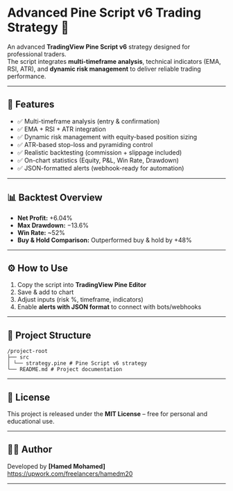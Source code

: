 # Advanced Pine Script v6 Trading Strategy 🚀
An advanced **TradingView Pine Script v6** strategy designed for professional traders.  
The script integrates **multi-timeframe analysis**, technical indicators (EMA, RSI, ATR), and **dynamic risk management** to deliver reliable trading performance.

---

## 📌 Features
- ✅ Multi-timeframe analysis (entry & confirmation)  
- ✅ EMA + RSI + ATR integration  
- ✅ Dynamic risk management with equity-based position sizing  
- ✅ ATR-based stop-loss and pyramiding control  
- ✅ Realistic backtesting (commission + slippage included)  
- ✅ On-chart statistics (Equity, P&L, Win Rate, Drawdown)  
- ✅ JSON-formatted alerts (webhook-ready for automation)  

---

## 📊 Backtest Overview
- **Net Profit:** +6.04%  
- **Max Drawdown:** −13.6%  
- **Win Rate:** ~52%  
- **Buy & Hold Comparison:** Outperformed buy & hold by +48%  

---

## ⚙️ How to Use
1. Copy the script into **TradingView Pine Editor**  
2. Save & add to chart  
3. Adjust inputs (risk %, timeframe, indicators)  
4. Enable **alerts with JSON format** to connect with bots/webhooks  

---

## 📂 Project Structure
```plaintext
/project-root
├── src
│ └── strategy.pine # Pine Script v6 strategy
└── README.md # Project documentation
```

---

## 📜 License
This project is released under the **MIT License** – free for personal and educational use.  

---

## 👨‍💻 Author
Developed by **[Hamed Mohamed]**  
https://upwork.com/freelancers/hamedm20

---
